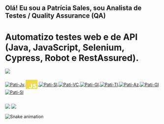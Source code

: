 ## Olá! Eu sou a Patrícia Sales, sou Analista de Testes / Quality Assurance (QA)

# Automatizo testes web e de API (Java, JavaScript, Selenium, Cypress, Robot e RestAssured).
 
 <a href="https://github.com/msales-patricia">
  <img height="180em" src="https://github-readme-stats.vercel.app/api?username=msales-patricia&show_icons=true&theme=dracula&include_all_commits=true&count_private=true"/>
  
  <div style="display: inline_block"><br>
  <img align="center" alt="Pati-Jv" height="30" width="40" src="https://cdn.jsdelivr.net/gh/devicons/devicon/icons/java/java-original.svg">
  <img align="center" alt="Pati-Js" height="30" width="40" src="https://raw.githubusercontent.com/devicons/devicon/master/icons/javascript/javascript-plain.svg">
  <img align="center" alt="Pati-Sl" height="30" width="40" src="https://cdn.jsdelivr.net/gh/devicons/devicon/icons/selenium/selenium-original.svg" />
  <img align="center" alt="Pati-VC" height="30" width="40" src="https://cdn.jsdelivr.net/gh/devicons/devicon/icons/vscode/vscode-original.svg" />
  <img align="center" alt="Pati-Gl" height="30" width="40" src="https://cdn.jsdelivr.net/gh/devicons/devicon/icons/gitlab/gitlab-original.svg" />
  <img align="center" alt="Pati-Tl" height="30" width="40" src="https://cdn.jsdelivr.net/gh/devicons/devicon/icons/trello/trello-plain.svg" />
  <img align="center" alt="Pati-Az" height="30" width="40" src="https://cdn.jsdelivr.net/gh/devicons/devicon/icons/azure/azure-original.svg" />
  <img align="center" alt="Pati-Gl" height="30" width="40" src="https://cdn.jsdelivr.net/gh/devicons/devicon/icons/gitlab/gitlab-original.svg" />
  <img align="center" alt="Pati-Sl" height="30" width="40" src="https://cdn.jsdelivr.net/gh/devicons/devicon/icons/slack/slack-original.svg" />
</div>
    
  ##
  
  <div>
  <a href = "mailto:msales.patricia@gmail.com"><img src="https://img.shields.io/badge/Gmail-D14836?style=for-the-badge&logo=gmail&logoColor=white"></a>
 <a href="https://www.linkedin.com/in/patricia-santos-6306b9232/" target="_blank"><img src="https://img.shields.io/badge/-LinkedIn-%230077B5?style=for-the-badge&logo=linkedin&logoColor=white" target="_blank"></a> 
    
   ![Snake animation](https://github.com/msales.patricia/msales.patricia/blob/output/github-contribution-grid-snake.svg)
   
  </div>
